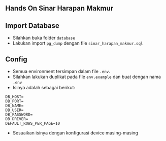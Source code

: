 ## Hands On Sinar Harapan Makmur

## Import Database
- Silahkan buka folder `database`
- Lakukan import `pg_dump` dengan file `sinar_harapan_makmur.sql`

## Config
- Semua environment tersimpan dalam file `.env`.
- Silahkan lakukan duplikat pada file `env.example` dan buat dengan nama `.env`
- Isinya adalah sebagai berikut:
```
DB_HOST=
DB_PORT=
DB_NAME=
DB_USER=
DB_PASSWORD=
DB_DRIVER=
DEFAULT_ROWS_PER_PAGE=10
```
- Sesuaikan isinya dengan konfigurasi device masing-masing